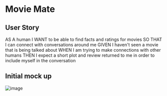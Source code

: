 # Movie Mate

## User Story

AS A human
I WANT to be able to find facts and ratings for movies
SO THAT I can connect with conversations around me
GIVEN I haven't seen a movie that is being talked about
WHEN I am trying to make connections with other humans
THEN I expect a short plot and review returned to me in order to include myself in the conversation

## Initial mock up

![image](https://user-images.githubusercontent.com/106041115/179863653-7b051d38-11c7-473b-835b-2541d528bac3.png)
